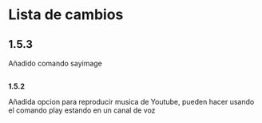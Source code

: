 # Lista de cambios

## 1.5.3

Añadido comando sayimage

## 

**1.5.2**

Añadida opcion para reproducir musica de Youtube, pueden hacer usando el comando play estando en un canal de voz



